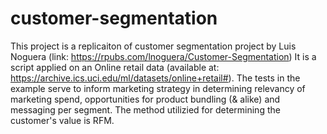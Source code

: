 # customer-segmentation

This project is a replicaiton of customer segmentation project by Luis Noguera (link: https://rpubs.com/lnoguera/Customer-Segmentation) 
It is a script applied on an Online retail data (available at: https://archive.ics.uci.edu/ml/datasets/online+retail#). The tests in the example 
serve to inform marketing strategy in determining relevancy of marketing spend, opportunities for product bundling (& alike) and messaging per segment. 
The method utilizied for determining the customer's value is RFM.
